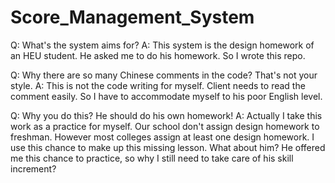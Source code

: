 # Score_Management_System
Q: What's the system aims for?
A: This system is the design homework of an HEU student. He asked me to do his homework. So I wrote this repo.

Q: Why there are so many Chinese comments in the code? That's not your style.
A: This is not the code writing for myself. Client needs to read the comment easily. So I have to accommodate myself to his poor English level.

Q: Why you do this? He should do his own homework!
A: Actually I take this work as a practice for myself. Our school don't assign design homework to freshman. However most colleges assign at least one design homework. I use this chance to make up this missing lesson. What about him? He offered me this chance to practice, so why I still need to take care of his skill increment?
